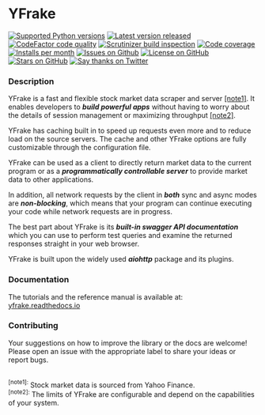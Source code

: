 # YFrake

<a target="new" href="https://pypi.python.org/pypi/yfrake"><img border=0 src="https://img.shields.io/badge/python-3.10+-blue.svg?label=python" alt="Supported Python versions"></a>
<a target="new" href="https://github.com/aabmets/yfrake/releases"><img border=0 src="https://img.shields.io/github/v/release/aabmets/yfrake" alt="Latest version released"></a>
<a target="new" href="https://www.codefactor.io/repository/github/aabmets/yfrake"><img border=0 src="https://img.shields.io/codefactor/grade/github/aabmets/yfrake?label=code quality" alt="CodeFactor code quality"></a>
<a target="new" href="https://scrutinizer-ci.com/g/aabmets/yfrake/"><img border=0 src="https://img.shields.io/scrutinizer/build/g/aabmets/yfrake" alt="Scrutinizer build inspection"></a>
<a target="new" href="https://app.codecov.io/gh/aabmets/yfrake"><img border=0 src="https://img.shields.io/codecov/c/github/aabmets/yfrake" alt="Code coverage"></a> 
<br />
<a target="new" href="https://pypi.python.org/pypi/yfrake"><img border=0 src="https://img.shields.io/pypi/dm/yfrake?label=installs" alt="Installs per month"></a>
<a target="new" href="https://github.com/aabmets/yfrake/issues"><img border=0 src="https://img.shields.io/github/issues/aabmets/yfrake" alt="Issues on Github"></a>
<a target="new" href="https://github.com/aabmets/yfrake/blob/main/LICENSE"><img border=0 src="https://img.shields.io/github/license/aabmets/yfrake" alt="License on GitHub"></a>
<a target="new" href="https://github.com/aabmets/yfrake/stargazers"><img border=0 src="https://img.shields.io/github/stars/aabmets/yfrake?style=social" alt="Stars on GitHub"></a>
<a target="new" href="https://twitter.com/aabmets"><img border=0 src="https://img.shields.io/twitter/url?style=social&url=https%3A%2F%2Ftwitter.com%2Faabmets&label=Say%20Thanks" alt="Say thanks on Twitter"></a>


### Description
YFrake is a fast and flexible stock market data scraper and server [&#91;note1&#93;](#footnote1).
It enables developers to ***build powerful apps*** without having to worry about the details of session management or maximizing throughput [&#91;note2&#93;](#footnote2).

YFrake has caching built in to speed up requests even more and to reduce load on the source servers. 
The cache and other YFrake options are fully customizable through the configuration file.

YFrake can be used as a client to directly return market data to the current program or 
as a ***programmatically controllable server*** to provide market data to other applications.

In addition, all network requests by the client in ***both*** sync and async modes are ***non-blocking***, 
which means that your program can continue executing your code while network requests are in progress.

The best part about YFrake is its ***built-in swagger API documentation*** which you can use to 
perform test queries and examine the returned responses straight in your web browser.

YFrake is built upon the widely used ***aiohttp*** package and its plugins.

### Documentation

The tutorials and the reference manual is available at: &nbsp; <a target="new" href="http://yfrake.readthedocs.io">yfrake.readthedocs.io</a>


### Contributing

Your suggestions on how to improve the library or the docs are welcome!  
Please open an issue with the appropriate label to share your ideas or report bugs.

<br />
<a id="footnote1"><sup>&#91;note1&#93;:</sup></a> Stock market data is sourced from Yahoo Finance. 
<br/>
<a id="footnote2"><sup>&#91;note2&#93;:</sup></a> The limits of YFrake are configurable and depend on the capabilities of your system.
<br/>
